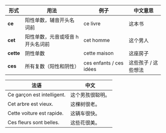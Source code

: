 | 形式    | 用法    | 例子     | 中文意思    |
| ----- | ---- | -------- | ---- |
| **ce**    | 阳性单数，辅音开头名词前       | ce livre     | 这本书  |
| **cet**   | 阳性单数，元音或哑音 h 开头名词前 | cet homme               | 这个男人        |
| **cette** | 阴性单数        | cette maison     | 这座房子        |
| **ces**   | 所有复数（阳性和阴性）        | ces enfants / ces idées | 这些孩子 / 这些想法 |


| 法语                         | 中文       |
| -------------------------- | -------- |
| Ce garçon est intelligent. | 这个男孩很聪明。 |
| Cet arbre est vieux.       | 这棵树很老。   |
| Cette voiture est rapide.  | 这辆车很快。   |
| Ces fleurs sont belles.    | 这些花很美。   |
